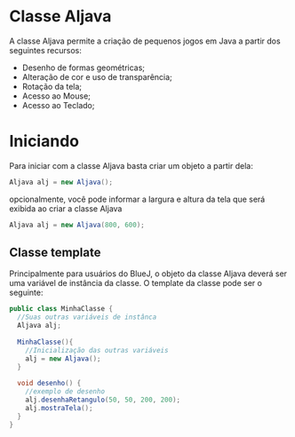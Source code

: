Classe Aljava 
=====

A classe Aljava permite a criação de pequenos jogos em Java a partir dos seguintes recursos:

* Desenho de formas geométricas;
* Alteração de cor e uso de transparência;
* Rotação da tela;
* Acesso ao Mouse;
* Acesso ao Teclado;

# Iniciando

Para iniciar com a classe Aljava basta criar um objeto a partir dela:

```java
Aljava alj = new Aljava();
```

opcionalmente, você pode informar a largura e altura da tela que será exibida ao criar a classe Aljava

```java
Aljava alj = new Aljava(800, 600);
```

## Classe template

Principalmente para usuários do BlueJ, o objeto da classe Aljava deverá ser uma variável de instância da classe.
O template da classe pode ser o seguinte:

```java
public class MinhaClasse {
  //Suas outras variáveis de instânca
  Aljava alj;
  
  MinhaClasse(){
    //Inicialização das outras variáveis
    alj = new Aljava();
  }
  
  void desenho() {
    //exemplo de desenho
    alj.desenhaRetangulo(50, 50, 200, 200);
    alj.mostraTela();
  }
}
```